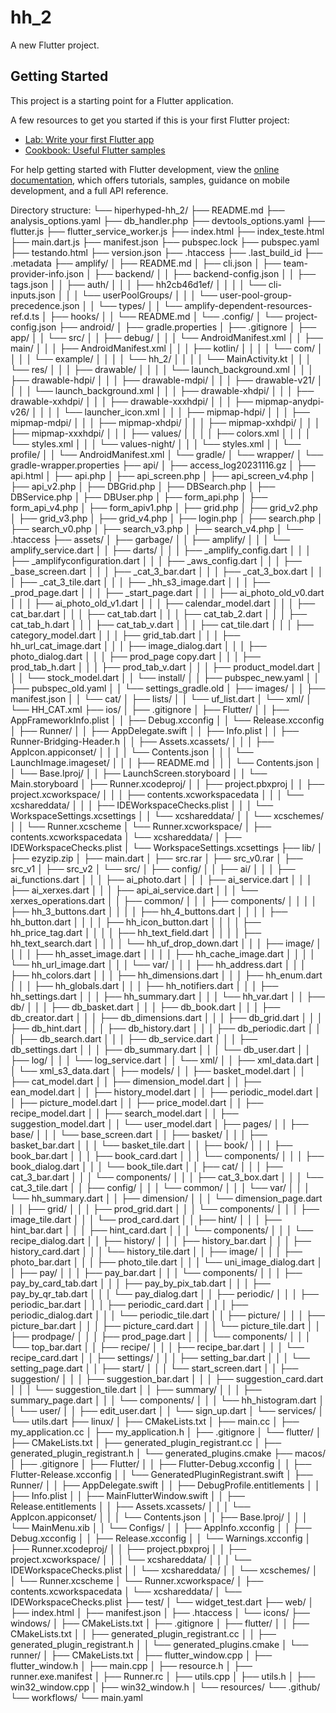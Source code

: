# hh_2

A new Flutter project.

## Getting Started

This project is a starting point for a Flutter application.

A few resources to get you started if this is your first Flutter project:

- [Lab: Write your first Flutter app](https://docs.flutter.dev/get-started/codelab)
- [Cookbook: Useful Flutter samples](https://docs.flutter.dev/cookbook)

For help getting started with Flutter development, view the
[online documentation](https://docs.flutter.dev/), which offers tutorials,
samples, guidance on mobile development, and a full API reference.


Directory structure:
└── hiperhyped-hh_2/
    ├── README.md
    ├── analysis_options.yaml
    ├── db_handler.php
    ├── devtools_options.yaml
    ├── flutter.js
    ├── flutter_service_worker.js
    ├── index.html
    ├── index_teste.html
    ├── main.dart.js
    ├── manifest.json
    ├── pubspec.lock
    ├── pubspec.yaml
    ├── testando.html
    ├── version.json
    ├── .htaccess
    ├── .last_build_id
    ├── .metadata
    ├── amplify/
    │   ├── README.md
    │   ├── cli.json
    │   ├── team-provider-info.json
    │   ├── backend/
    │   │   ├── backend-config.json
    │   │   ├── tags.json
    │   │   ├── auth/
    │   │   │   ├── hh2cb46d1ef/
    │   │   │   │   └── cli-inputs.json
    │   │   │   └── userPoolGroups/
    │   │   │       └── user-pool-group-precedence.json
    │   │   └── types/
    │   │       └── amplify-dependent-resources-ref.d.ts
    │   ├── hooks/
    │   │   └── README.md
    │   └── .config/
    │       └── project-config.json
    ├── android/
    │   ├── gradle.properties
    │   ├── .gitignore
    │   ├── app/
    │   │   └── src/
    │   │       ├── debug/
    │   │       │   └── AndroidManifest.xml
    │   │       ├── main/
    │   │       │   ├── AndroidManifest.xml
    │   │       │   ├── kotlin/
    │   │       │   │   └── com/
    │   │       │   │       └── example/
    │   │       │   │           └── hh_2/
    │   │       │   │               └── MainActivity.kt
    │   │       │   └── res/
    │   │       │       ├── drawable/
    │   │       │       │   └── launch_background.xml
    │   │       │       ├── drawable-hdpi/
    │   │       │       ├── drawable-mdpi/
    │   │       │       ├── drawable-v21/
    │   │       │       │   └── launch_background.xml
    │   │       │       ├── drawable-xhdpi/
    │   │       │       ├── drawable-xxhdpi/
    │   │       │       ├── drawable-xxxhdpi/
    │   │       │       ├── mipmap-anydpi-v26/
    │   │       │       │   └── launcher_icon.xml
    │   │       │       ├── mipmap-hdpi/
    │   │       │       ├── mipmap-mdpi/
    │   │       │       ├── mipmap-xhdpi/
    │   │       │       ├── mipmap-xxhdpi/
    │   │       │       ├── mipmap-xxxhdpi/
    │   │       │       ├── values/
    │   │       │       │   ├── colors.xml
    │   │       │       │   └── styles.xml
    │   │       │       └── values-night/
    │   │       │           └── styles.xml
    │   │       └── profile/
    │   │           └── AndroidManifest.xml
    │   └── gradle/
    │       └── wrapper/
    │           └── gradle-wrapper.properties
    ├── api/
    │   ├── access_log20231116.gz
    │   ├── api.html
    │   ├── api.php
    │   ├── api_screen.php
    │   ├── api_screen_v4.php
    │   ├── api_v2.php
    │   ├── DBGrid.php
    │   ├── DBSearch.php
    │   ├── DBService.php
    │   ├── DBUser.php
    │   ├── form_api.php
    │   ├── form_api_v4.php
    │   ├── form_apiv1.php
    │   ├── grid.php
    │   ├── grid_v2.php
    │   ├── grid_v3.php
    │   ├── grid_v4.php
    │   ├── login.php
    │   ├── search.php
    │   ├── search_v0.php
    │   ├── search_v3.php
    │   ├── search_v4.php
    │   └── .htaccess
    ├── assets/
    │   ├── garbage/
    │   │   ├── amplify/
    │   │   │   └── amplify_service.dart
    │   │   ├── darts/
    │   │   │   ├── _amplify_config.dart
    │   │   │   ├── _amplifyconfiguration.dart
    │   │   │   ├── _aws_config.dart
    │   │   │   ├── _base_screen.dart
    │   │   │   ├── _cat_3_bar.dart
    │   │   │   ├── _cat_3_box.dart
    │   │   │   ├── _cat_3_tile.dart
    │   │   │   ├── _hh_s3_image.dart
    │   │   │   ├── _prod_page.dart
    │   │   │   ├── _start_page.dart
    │   │   │   ├── ai_photo_old_v0.dart
    │   │   │   ├── ai_photo_old_v1.dart
    │   │   │   ├── calendar_model.dart
    │   │   │   ├── cat_bar.dart
    │   │   │   ├── cat_tab.dart
    │   │   │   ├── cat_tab_2.dart
    │   │   │   ├── cat_tab_h.dart
    │   │   │   ├── cat_tab_v.dart
    │   │   │   ├── cat_tile.dart
    │   │   │   ├── category_model.dart
    │   │   │   ├── grid_tab.dart
    │   │   │   ├── hh_url_cat_image.dart
    │   │   │   ├── image_dialog.dart
    │   │   │   ├── photo_dialog.dart
    │   │   │   ├── prod_page copy.dart
    │   │   │   ├── prod_tab_h.dart
    │   │   │   ├── prod_tab_v.dart
    │   │   │   ├── product_model.dart
    │   │   │   └── stock_model.dart
    │   │   └── install/
    │   │       ├── pubspec_new.yaml
    │   │       ├── pubspec_old.yaml
    │   │       └── settings_gradle.old
    │   ├── images/
    │   │   ├── manifest.json
    │   │   └── cat/
    │   ├── lists/
    │   │   └── uf_list.dart
    │   └── xml/
    │       └── HH_CAT.xml
    ├── ios/
    │   ├── .gitignore
    │   ├── Flutter/
    │   │   ├── AppFrameworkInfo.plist
    │   │   ├── Debug.xcconfig
    │   │   └── Release.xcconfig
    │   ├── Runner/
    │   │   ├── AppDelegate.swift
    │   │   ├── Info.plist
    │   │   ├── Runner-Bridging-Header.h
    │   │   ├── Assets.xcassets/
    │   │   │   ├── AppIcon.appiconset/
    │   │   │   │   └── Contents.json
    │   │   │   └── LaunchImage.imageset/
    │   │   │       ├── README.md
    │   │   │       └── Contents.json
    │   │   └── Base.lproj/
    │   │       ├── LaunchScreen.storyboard
    │   │       └── Main.storyboard
    │   ├── Runner.xcodeproj/
    │   │   ├── project.pbxproj
    │   │   ├── project.xcworkspace/
    │   │   │   ├── contents.xcworkspacedata
    │   │   │   └── xcshareddata/
    │   │   │       ├── IDEWorkspaceChecks.plist
    │   │   │       └── WorkspaceSettings.xcsettings
    │   │   └── xcshareddata/
    │   │       └── xcschemes/
    │   │           └── Runner.xcscheme
    │   └── Runner.xcworkspace/
    │       ├── contents.xcworkspacedata
    │       └── xcshareddata/
    │           ├── IDEWorkspaceChecks.plist
    │           └── WorkspaceSettings.xcsettings
    ├── lib/
    │   ├── ezyzip.zip
    │   ├── main.dart
    │   ├── src.rar
    │   ├── src_v0.rar
    │   ├── src_v1
    │   ├── src_v2
    │   └── src/
    │       ├── config/
    │       │   ├── ai/
    │       │   │   ├── ai_functions.dart
    │       │   │   ├── ai_photo.dart
    │       │   │   ├── ai_service.dart
    │       │   │   ├── ai_xerxes.dart
    │       │   │   ├── api_ai_service.dart
    │       │   │   └── xerxes_operations.dart
    │       │   ├── common/
    │       │   │   ├── components/
    │       │   │   │   ├── hh_3_buttons.dart
    │       │   │   │   ├── hh_4_buttons.dart
    │       │   │   │   ├── hh_button.dart
    │       │   │   │   ├── hh_icon_button.dart
    │       │   │   │   ├── hh_price_tag.dart
    │       │   │   │   ├── hh_text_field.dart
    │       │   │   │   ├── hh_text_search.dart
    │       │   │   │   └── hh_uf_drop_down.dart
    │       │   │   ├── image/
    │       │   │   │   ├── hh_asset_image.dart
    │       │   │   │   ├── hh_cache_image.dart
    │       │   │   │   └── hh_url_image.dart
    │       │   │   └── var/
    │       │   │       ├── hh_address.dart
    │       │   │       ├── hh_colors.dart
    │       │   │       ├── hh_dimensions.dart
    │       │   │       ├── hh_enum.dart
    │       │   │       ├── hh_globals.dart
    │       │   │       ├── hh_notifiers.dart
    │       │   │       ├── hh_settings.dart
    │       │   │       ├── hh_summary.dart
    │       │   │       └── hh_var.dart
    │       │   ├── db/
    │       │   │   ├── db_basket.dart
    │       │   │   ├── db_book.dart
    │       │   │   ├── db_creator.dart
    │       │   │   ├── db_dimensions.dart
    │       │   │   ├── db_grid.dart
    │       │   │   ├── db_hint.dart
    │       │   │   ├── db_history.dart
    │       │   │   ├── db_periodic.dart
    │       │   │   ├── db_search.dart
    │       │   │   ├── db_service.dart
    │       │   │   ├── db_settings.dart
    │       │   │   ├── db_summary.dart
    │       │   │   └── db_user.dart
    │       │   ├── log/
    │       │   │   └── log_service.dart
    │       │   └── xml/
    │       │       ├── xml_data.dart
    │       │       └── xml_s3_data.dart
    │       ├── models/
    │       │   ├── basket_model.dart
    │       │   ├── cat_model.dart
    │       │   ├── dimension_model.dart
    │       │   ├── ean_model.dart
    │       │   ├── history_model.dart
    │       │   ├── periodic_model.dart
    │       │   ├── picture_model.dart
    │       │   ├── price_model.dart
    │       │   ├── recipe_model.dart
    │       │   ├── search_model.dart
    │       │   ├── suggestion_model.dart
    │       │   └── user_model.dart
    │       ├── pages/
    │       │   ├── base/
    │       │   │   └── base_screen.dart
    │       │   ├── basket/
    │       │   │   ├── basket_bar.dart
    │       │   │   └── basket_tile.dart
    │       │   ├── book/
    │       │   │   ├── book_bar.dart
    │       │   │   ├── book_card.dart
    │       │   │   └── components/
    │       │   │       ├── book_dialog.dart
    │       │   │       └── book_tile.dart
    │       │   ├── cat/
    │       │   │   ├── cat_3_bar.dart
    │       │   │   └── components/
    │       │   │       ├── cat_3_box.dart
    │       │   │       └── cat_3_tile.dart
    │       │   ├── config/
    │       │   │   └── common/
    │       │   │       └── var/
    │       │   │           └── hh_summary.dart
    │       │   ├── dimension/
    │       │   │   └── dimension_page.dart
    │       │   ├── grid/
    │       │   │   ├── prod_grid.dart
    │       │   │   └── components/
    │       │   │       ├── image_tile.dart
    │       │   │       └── prod_card.dart
    │       │   ├── hint/
    │       │   │   ├── hint_bar.dart
    │       │   │   ├── hint_card.dart
    │       │   │   └── components/
    │       │   │       └── recipe_dialog.dart
    │       │   ├── history/
    │       │   │   ├── history_bar.dart
    │       │   │   ├── history_card.dart
    │       │   │   └── history_tile.dart
    │       │   ├── image/
    │       │   │   ├── photo_bar.dart
    │       │   │   ├── photo_tile.dart
    │       │   │   └── uni_image_dialog.dart
    │       │   ├── pay/
    │       │   │   ├── pay_bar.dart
    │       │   │   └── components/
    │       │   │       ├── pay_by_card_tab.dart
    │       │   │       ├── pay_by_pix_tab.dart
    │       │   │       ├── pay_by_qr_tab.dart
    │       │   │       └── pay_dialog.dart
    │       │   ├── periodic/
    │       │   │   ├── periodic_bar.dart
    │       │   │   ├── periodic_card.dart
    │       │   │   ├── periodic_dialog.dart
    │       │   │   └── periodic_tile.dart
    │       │   ├── picture/
    │       │   │   ├── picture_bar.dart
    │       │   │   ├── picture_card.dart
    │       │   │   └── picture_tile.dart
    │       │   ├── prodpage/
    │       │   │   ├── prod_page.dart
    │       │   │   └── components/
    │       │   │       └── top_bar.dart
    │       │   ├── recipe/
    │       │   │   ├── recipe_bar.dart
    │       │   │   └── recipe_card.dart
    │       │   ├── settings/
    │       │   │   ├── setting_bar.dart
    │       │   │   └── setting_page.dart
    │       │   ├── start/
    │       │   │   └── start_screen.dart
    │       │   ├── suggestion/
    │       │   │   ├── suggestion_bar.dart
    │       │   │   ├── suggestion_card.dart
    │       │   │   └── suggestion_tile.dart
    │       │   ├── summary/
    │       │   │   ├── summary_page.dart
    │       │   │   └── components/
    │       │   │       └── hh_histogram.dart
    │       │   └── user/
    │       │       ├── edit_user.dart
    │       │       └── sign_up.dart
    │       └── services/
    │           └── utils.dart
    ├── linux/
    │   ├── CMakeLists.txt
    │   ├── main.cc
    │   ├── my_application.cc
    │   ├── my_application.h
    │   ├── .gitignore
    │   └── flutter/
    │       ├── CMakeLists.txt
    │       ├── generated_plugin_registrant.cc
    │       ├── generated_plugin_registrant.h
    │       └── generated_plugins.cmake
    ├── macos/
    │   ├── .gitignore
    │   ├── Flutter/
    │   │   ├── Flutter-Debug.xcconfig
    │   │   ├── Flutter-Release.xcconfig
    │   │   └── GeneratedPluginRegistrant.swift
    │   ├── Runner/
    │   │   ├── AppDelegate.swift
    │   │   ├── DebugProfile.entitlements
    │   │   ├── Info.plist
    │   │   ├── MainFlutterWindow.swift
    │   │   ├── Release.entitlements
    │   │   ├── Assets.xcassets/
    │   │   │   └── AppIcon.appiconset/
    │   │   │       └── Contents.json
    │   │   ├── Base.lproj/
    │   │   │   └── MainMenu.xib
    │   │   └── Configs/
    │   │       ├── AppInfo.xcconfig
    │   │       ├── Debug.xcconfig
    │   │       ├── Release.xcconfig
    │   │       └── Warnings.xcconfig
    │   ├── Runner.xcodeproj/
    │   │   ├── project.pbxproj
    │   │   ├── project.xcworkspace/
    │   │   │   └── xcshareddata/
    │   │   │       └── IDEWorkspaceChecks.plist
    │   │   └── xcshareddata/
    │   │       └── xcschemes/
    │   │           └── Runner.xcscheme
    │   └── Runner.xcworkspace/
    │       ├── contents.xcworkspacedata
    │       └── xcshareddata/
    │           └── IDEWorkspaceChecks.plist
    ├── test/
    │   └── widget_test.dart
    ├── web/
    │   ├── index.html
    │   ├── manifest.json
    │   ├── .htaccess
    │   └── icons/
    ├── windows/
    │   ├── CMakeLists.txt
    │   ├── .gitignore
    │   ├── flutter/
    │   │   ├── CMakeLists.txt
    │   │   ├── generated_plugin_registrant.cc
    │   │   ├── generated_plugin_registrant.h
    │   │   └── generated_plugins.cmake
    │   └── runner/
    │       ├── CMakeLists.txt
    │       ├── flutter_window.cpp
    │       ├── flutter_window.h
    │       ├── main.cpp
    │       ├── resource.h
    │       ├── runner.exe.manifest
    │       ├── Runner.rc
    │       ├── utils.cpp
    │       ├── utils.h
    │       ├── win32_window.cpp
    │       ├── win32_window.h
    │       └── resources/
    └── .github/
        └── workflows/
            └── main.yaml
